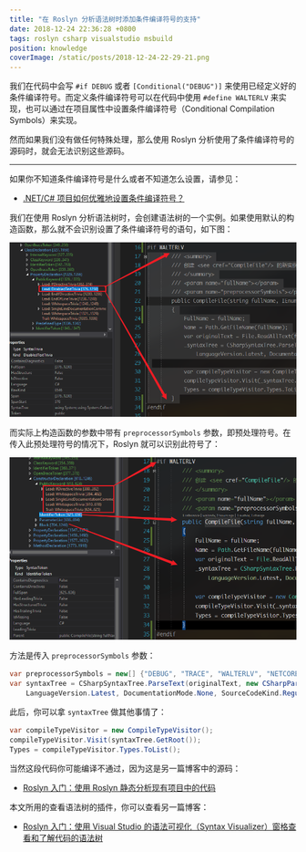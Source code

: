 ```yaml
---
title: "在 Roslyn 分析语法树时添加条件编译符号的支持"
date: 2018-12-24 22:36:28 +0800
tags: roslyn csharp visualstudio msbuild
position: knowledge
coverImage: /static/posts/2018-12-24-22-29-21.png
---
```


我们在代码中会写 `#if DEBUG` 或者 `[Conditional("DEBUG")]` 来使用已经定义好的条件编译符号。而定义条件编译符号可以在代码中使用 `#define WALTERLV` 来实现，也可以通过在项目属性中设置条件编译符号（Conditional Compilation Symbols）来实现。

然而如果我们没有做任何特殊处理，那么使用 Roslyn 分析使用了条件编译符号的源码时，就会无法识别这些源码。

---

如果你不知道条件编译符号是什么或者不知道怎么设置，请参见：

- [.NET/C# 项目如何优雅地设置条件编译符号？](/post/how-to-define-preprocessor-symbols)

<div id="toc"></div>

我们在使用 Roslyn 分析语法树时，会创建语法树的一个实例。如果使用默认的构造函数，那么就不会识别设置了条件编译符号的语句，如下图：

![不识别条件编译符号](/static/posts/2018-12-24-22-29-21.png)

而实际上构造函数的参数中带有 `preprocessorSymbols` 参数，即预处理符号。在传入此预处理符号的情况下，Roslyn 就可以识别此符号了：

![识别的条件编译符号](/static/posts/2018-12-24-22-33-05.png)

方法是传入 `preprocessorSymbols` 参数：

```csharp
var preprocessorSymbols = new[] {"DEBUG", "TRACE", "WALTERLV", "NETCOREAPP2_1"};
var syntaxTree = CSharpSyntaxTree.ParseText(originalText, new CSharpParseOptions(
    LanguageVersion.Latest, DocumentationMode.None, SourceCodeKind.Regular, preprocessorSymbols)
```

此后，你可以拿 `syntaxTree` 做其他事情了：

```csharp
var compileTypeVisitor = new CompileTypeVisitor();
compileTypeVisitor.Visit(syntaxTree.GetRoot());
Types = compileTypeVisitor.Types.ToList();
```

当然这段代码你可能编译不通过，因为这是另一篇博客中的源码：

- [Roslyn 入门：使用 Roslyn 静态分析现有项目中的代码](/post/analysis-code-of-existed-projects-using-roslyn)

本文所用的查看语法树的插件，你可以查看另一篇博客：

- [Roslyn 入门：使用 Visual Studio 的语法可视化（Syntax Visualizer）窗格查看和了解代码的语法树](/post/roslyn-syntax-visualizer)

